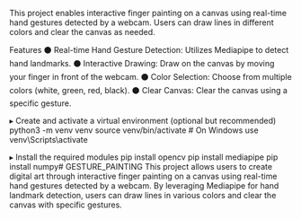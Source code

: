 This project enables interactive finger painting on a canvas using real-time hand gestures detected by a webcam. Users can draw lines in different colors and clear the canvas as needed.

Features ⚫️ Real-time Hand Gesture Detection: Utilizes Mediapipe to detect hand landmarks. ⚫️ Interactive Drawing: Draw on the canvas by moving your finger in front of the webcam. ⚫️ Color Selection: Choose from multiple colors (white, green, red, black). ⚫️ Clear Canvas: Clear the canvas using a specific gesture.

▸ Create and activate a virtual environment (optional but recommended) python3 -m venv venv source venv/bin/activate # On Windows use venv\Scripts\activate

▸ Install the required modules pip install opencv pip install mediapipe pip install numpy# GESTURE_PAINTING
This project allows users to create digital art through interactive finger painting on a canvas using real-time hand gestures detected by a webcam. By leveraging Mediapipe for hand landmark detection, users can draw lines in various colors and clear the canvas with specific gestures.
